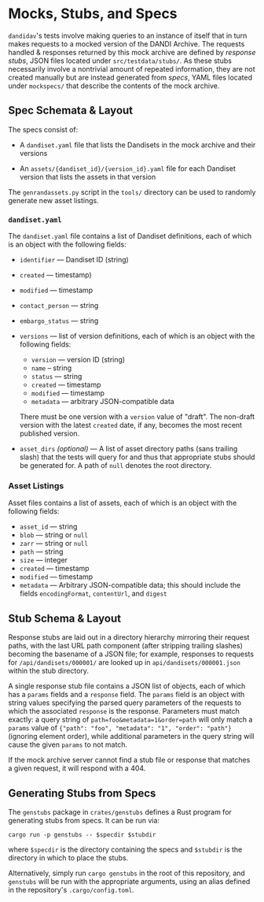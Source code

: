 Mocks, Stubs, and Specs
=======================

`dandidav`'s tests involve making queries to an instance of itself that in turn
makes requests to a mocked version of the DANDI Archive.  The requests handled
& responses returned by this mock archive are defined by *response stubs*, JSON
files located under `src/testdata/stubs/`.  As these stubs necessarily involve
a nontrivial amount of repeated information, they are not created manually but
are instead generated from *specs*, YAML files located under `mockspecs/` that
describe the contents of the mock archive.

Spec Schemata & Layout
----------------------

The specs consist of:

- A `dandiset.yaml` file that lists the Dandisets in the mock archive and their
  versions

- An `assets/{dandiset_id}/{version_id}.yaml` file for each Dandiset version
  that lists the assets in that version

The `genrandassets.py` script in the `tools/` directory can be used to randomly
generate new asset listings.

### `dandiset.yaml`

The `dandiset.yaml` file contains a list of Dandiset definitions, each of which
is an object with the following fields:

- `identifier` — Dandiset ID (string)
- `created` — timestamp)
- `modified` — timestamp
- `contact_person` — string
- `embargo_status` — string
- `versions` — list of version definitions, each of which is an object with the following fields:

    - `version` — version ID (string)
    - `name` – string
    - `status` — string
    - `created` — timestamp
    - `modified` — timestamp
    - `metadata` — arbitrary JSON-compatible data

    There must be one version with a `version` value of "draft".  The non-draft
    version with the latest `created` date, if any, becomes the most recent
    published version.

- `asset_dirs` *(optional)* — A list of asset directory paths (sans trailing
  slash) that the tests will query for and thus that appropriate stubs should
  be generated for.  A path of `null` denotes the root directory.

### Asset Listings

Asset files contains a list of assets, each of which is an object with the following fields:

- `asset_id` — string
- `blob` — string or `null`
- `zarr` — string or `null`
- `path` — string
- `size` — integer
- `created` — timestamp
- `modified` — timestamp
- `metadata` — Arbitrary JSON-compatible data; this should include the fields
  `encodingFormat`, `contentUrl`, and `digest`

Stub Schema & Layout
--------------------

Response stubs are laid out in a directory hierarchy mirroring their request
paths, with the last URL path component (after stripping trailing slashes)
becoming the basename of a JSON file; for example, responses to requests for
`/api/dandisets/000001/` are looked up in `api/dandisets/000001.json` within
the stub directory.

A single response stub file contains a JSON list of objects, each of which has
a `params` fields and a `response` field.  The `params` field is an object with
string values specifying the parsed query parameters of the requests to which
the associated `response` is the response.  Parameters must match exactly: a
query string of `path=foo&metadata=1&order=path` will only match a `params`
value of `{"path": "foo", "metadata": "1", "order": "path"}` (ignoring element
order), while additional parameters in the query string will cause the given
`params` to not match.

If the mock archive server cannot find a stub file or response that matches a
given request, it will respond with a 404.

Generating Stubs from Specs
---------------------------

The `genstubs` package in `crates/genstubs` defines a Rust program for
generating stubs from specs.  It can be run via:

    cargo run -p genstubs -- $specdir $stubdir

where `$specdir` is the directory containing the specs and `$stubdir` is the
directory in which to place the stubs.

Alternatively, simply run `cargo genstubs` in the root of this repository, and
`genstubs` will be run with the appropriate arguments, using an alias defined
in the repository's `.cargo/config.toml`.
